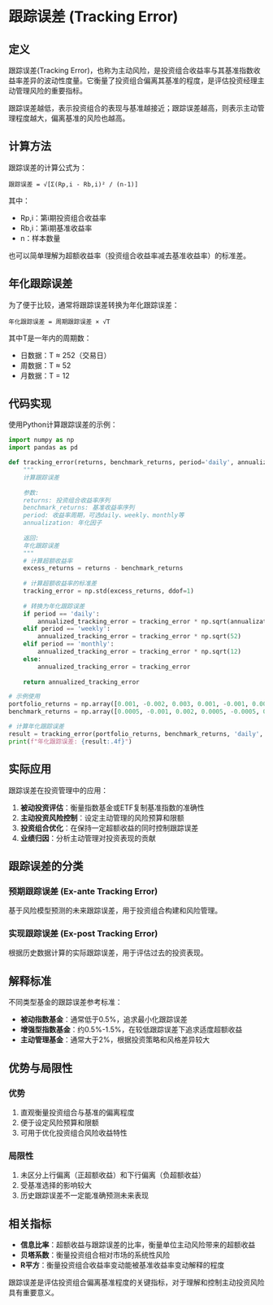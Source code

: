 # 跟踪误差 (Tracking Error)

## 定义

跟踪误差(Tracking Error)，也称为主动风险，是投资组合收益率与其基准指数收益率差异的波动性度量。它衡量了投资组合偏离其基准的程度，是评估投资经理主动管理风险的重要指标。

跟踪误差越低，表示投资组合的表现与基准越接近；跟踪误差越高，则表示主动管理程度越大，偏离基准的风险也越高。

## 计算方法

跟踪误差的计算公式为：

```
跟踪误差 = √[Σ(Rp,i - Rb,i)² / (n-1)]
```

其中：
- Rp,i：第i期投资组合收益率
- Rb,i：第i期基准收益率
- n：样本数量

也可以简单理解为超额收益率（投资组合收益率减去基准收益率）的标准差。

## 年化跟踪误差

为了便于比较，通常将跟踪误差转换为年化跟踪误差：

```
年化跟踪误差 = 周期跟踪误差 × √T
```

其中T是一年内的周期数：
- 日数据：T ≈ 252（交易日）
- 周数据：T ≈ 52
- 月数据：T = 12

## 代码实现

使用Python计算跟踪误差的示例：

```python
import numpy as np
import pandas as pd

def tracking_error(returns, benchmark_returns, period='daily', annualization=252):
    """
    计算跟踪误差
    
    参数:
    returns: 投资组合收益率序列
    benchmark_returns: 基准收益率序列
    period: 收益率周期，可选daily、weekly、monthly等
    annualization: 年化因子
    
    返回:
    年化跟踪误差
    """
    # 计算超额收益率
    excess_returns = returns - benchmark_returns
    
    # 计算超额收益率的标准差
    tracking_error = np.std(excess_returns, ddof=1)
    
    # 转换为年化跟踪误差
    if period == 'daily':
        annualized_tracking_error = tracking_error * np.sqrt(annualization)
    elif period == 'weekly':
        annualized_tracking_error = tracking_error * np.sqrt(52)
    elif period == 'monthly':
        annualized_tracking_error = tracking_error * np.sqrt(12)
    else:
        annualized_tracking_error = tracking_error
    
    return annualized_tracking_error

# 示例使用
portfolio_returns = np.array([0.001, -0.002, 0.003, 0.001, -0.001, 0.002, 0.001] * 30)
benchmark_returns = np.array([0.0005, -0.001, 0.002, 0.0005, -0.0005, 0.001, 0.0005] * 30)

# 计算年化跟踪误差
result = tracking_error(portfolio_returns, benchmark_returns, 'daily', 252)
print(f"年化跟踪误差: {result:.4f}")
```

## 实际应用

跟踪误差在投资管理中的应用：

1. **被动投资评估**：衡量指数基金或ETF复制基准指数的准确性
2. **主动投资风险控制**：设定主动管理的风险预算和限额
3. **投资组合优化**：在保持一定超额收益的同时控制跟踪误差
4. **业绩归因**：分析主动管理对投资表现的贡献

## 跟踪误差的分类

### 预期跟踪误差 (Ex-ante Tracking Error)
基于风险模型预测的未来跟踪误差，用于投资组合构建和风险管理。

### 实现跟踪误差 (Ex-post Tracking Error)
根据历史数据计算的实际跟踪误差，用于评估过去的投资表现。

## 解释标准

不同类型基金的跟踪误差参考标准：

- **被动指数基金**：通常低于0.5%，追求最小化跟踪误差
- **增强型指数基金**：约0.5%-1.5%，在较低跟踪误差下追求适度超额收益
- **主动管理基金**：通常大于2%，根据投资策略和风格差异较大

## 优势与局限性

### 优势
1. 直观衡量投资组合与基准的偏离程度
2. 便于设定风险预算和限额
3. 可用于优化投资组合风险收益特性

### 局限性
1. 未区分上行偏离（正超额收益）和下行偏离（负超额收益）
2. 受基准选择的影响较大
3. 历史跟踪误差不一定能准确预测未来表现

## 相关指标

- **信息比率**：超额收益与跟踪误差的比率，衡量单位主动风险带来的超额收益
- **贝塔系数**：衡量投资组合相对市场的系统性风险
- **R平方**：衡量投资组合收益率变动能被基准收益率变动解释的程度

跟踪误差是评估投资组合偏离基准程度的关键指标，对于理解和控制主动投资风险具有重要意义。